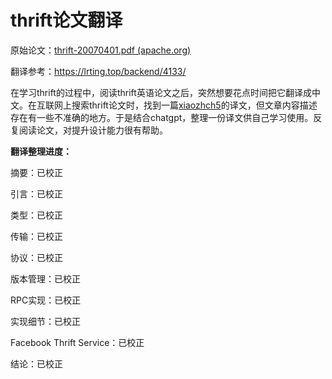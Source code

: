 # thrift论文翻译



原始论文：[thrift-20070401.pdf (apache.org)](https://thrift.apache.org/static/files/thrift-20070401.pdf)

翻译参考：https://lrting.top/backend/4133/



在学习thrift的过程中，阅读thrift英语论文之后，突然想要花点时间把它翻译成中文。在互联网上搜索thrift论文时，找到一篇[xiaozhch5](https://lrting.top/user/1)的译文，但文章内容描述存在有一些不准确的地方。于是结合chatgpt，整理一份译文供自己学习使用。反复阅读论文，对提升设计能力很有帮助。



**翻译整理进度：**

摘要：已校正

引言：已校正

类型：已校正

传输：已校正

协议：已校正

版本管理：已校正

RPC实现：已校正

实现细节：已校正

Facebook Thrift Service：已校正

结论：已校正